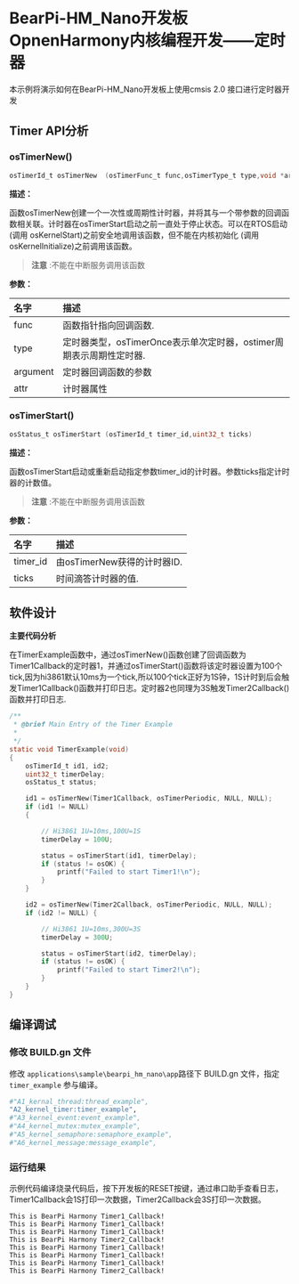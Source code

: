 # BearPi-HM_Nano开发板OpnenHarmony内核编程开发——定时器
本示例将演示如何在BearPi-HM_Nano开发板上使用cmsis 2.0 接口进行定时器开发


## Timer API分析


### osTimerNew()

```c
osTimerId_t osTimerNew	(osTimerFunc_t func,osTimerType_t type,void *argument,const osTimerAttr_t *attr)
```
**描述：**

函数osTimerNew创建一个一次性或周期性计时器，并将其与一个带参数的回调函数相关联。计时器在osTimerStart启动之前一直处于停止状态。可以在RTOS启动(调用 osKernelStart)之前安全地调用该函数，但不能在内核初始化 (调用 osKernelInitialize)之前调用该函数。
> **注意** :不能在中断服务调用该函数


**参数：**

|名字|描述|
|:--|:------| 
| func | 函数指针指向回调函数.  |
| type | 定时器类型，osTimerOnce表示单次定时器，ostimer周期表示周期性定时器.  |
| argument |定时器回调函数的参数|
| attr |计时器属性|

### osTimerStart()

```c
osStatus_t osTimerStart	(osTimerId_t timer_id,uint32_t ticks)
```
**描述：**

函数osTimerStart启动或重新启动指定参数timer_id的计时器。参数ticks指定计时器的计数值。

> **注意** :不能在中断服务调用该函数


**参数：**

|名字|描述|
|:--|:------| 
| timer_id | 由osTimerNew获得的计时器ID.  |
| ticks | 时间滴答计时器的值.  |

## 软件设计


**主要代码分析**

在TimerExample函数中，通过osTimerNew()函数创建了回调函数为Timer1Callback的定时器1，并通过osTimerStart()函数将该定时器设置为100个tick,因为hi3861默认10ms为一个tick,所以100个tick正好为1S钟，1S计时到后会触发Timer1Callback()函数并打印日志。定时器2也同理为3S触发Timer2Callback()函数并打印日志.

```c
/**
 * @brief Main Entry of the Timer Example
 * 
 */
static void TimerExample(void)
{
    osTimerId_t id1, id2;
    uint32_t timerDelay;
    osStatus_t status;

    id1 = osTimerNew(Timer1Callback, osTimerPeriodic, NULL, NULL);
    if (id1 != NULL)
    {

        // Hi3861 1U=10ms,100U=1S
        timerDelay = 100U;

        status = osTimerStart(id1, timerDelay);
        if (status != osOK) {
            printf("Failed to start Timer1!\n");
        }
    }

    id2 = osTimerNew(Timer2Callback, osTimerPeriodic, NULL, NULL);
    if (id2 != NULL) {

        // Hi3861 1U=10ms,300U=3S
        timerDelay = 300U;

        status = osTimerStart(id2, timerDelay);
        if (status != osOK) {
            printf("Failed to start Timer2!\n");
        }
    }
}
```

## 编译调试

### 修改 BUILD.gn 文件

修改 `applications\sample\bearpi_hm_nano\app`路径下 BUILD.gn 文件，指定 `timer_example` 参与编译。

```r
#"A1_kernal_thread:thread_example",
"A2_kernel_timer:timer_example",
#"A3_kernel_event:event_example",
#"A4_kernel_mutex:mutex_example",
#"A5_kernel_semaphore:semaphore_example",
#"A6_kernel_message:message_example",
```
    


### 运行结果

示例代码编译烧录代码后，按下开发板的RESET按键，通过串口助手查看日志，Timer1Callback会1S打印一次数据，Timer2Callback会3S打印一次数据。
```
This is BearPi Harmony Timer1_Callback!
This is BearPi Harmony Timer1_Callback!
This is BearPi Harmony Timer1_Callback!
This is BearPi Harmony Timer2_Callback!
This is BearPi Harmony Timer1_Callback!
This is BearPi Harmony Timer1_Callback!
This is BearPi Harmony Timer1_Callback!
This is BearPi Harmony Timer2_Callback!
```
